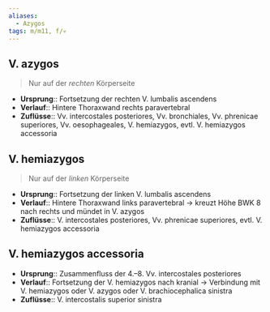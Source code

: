 ```yaml
---
aliases:
  - Azygos
tags: m/m11, f/💀
---
```

## V. azygos
> Nur auf der *rechten* Körperseite
- **Ursprung**:: Fortsetzung der rechten V. lumbalis ascendens
- **Verlauf**:: Hintere Thoraxwand rechts paravertebral
- **Zuflüsse**:: Vv. intercostales posteriores, Vv. bronchiales, Vv. phrenicae superiores, Vv. oesophageales, V. hemiazygos, evtl. V. hemiazygos accessoria 

## V. hemiazygos
> Nur auf der *linken* Körperseite
- **Ursprung**:: Fortsetzung der linken V. lumbalis ascendens
- **Verlauf**:: Hintere Thoraxwand links paravertebral → kreuzt Höhe BWK 8 nach rechts und mündet in V. azygos
- **Zuflüsse**:: V. intercostales posteriores, Vv. phrenicae superiores, evtl. V. hemiazygos accessoria

## V. hemiazygos accessoria
- **Ursprung**:: Zusammenfluss der 4.–8. Vv. intercostales posteriores
- **Verlauf**:: Fortsetzung der V. hemiazygos nach kranial → Verbindung mit  V. hemiazygos oder V. azygos oder V. brachiocephalica sinistra
- **Zuflüsse**:: V. intercostalis superior sinistra